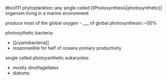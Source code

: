 #biol111 
phytoplankton::any single celled [[Photosynthesis|photosynthetic]] organism living in a marine environment

produce most of the global oxygen - ___ of global photosynthesis::~50%

photosythetic bacteria:
- [[cyanobacteria]]
- responseible for half of oceans primary productivity

single celled photoysnthetic eukaryotes:
- mostly dinoflagellates
- diatoms